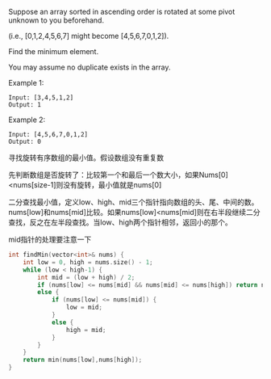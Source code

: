 Suppose an array sorted in ascending order is rotated at some pivot unknown to you beforehand.

(i.e.,  [0,1,2,4,5,6,7] might become  [4,5,6,7,0,1,2]).

Find the minimum element.

You may assume no duplicate exists in the array.

Example 1:

```
Input: [3,4,5,1,2] 
Output: 1
```
Example 2:

```
Input: [4,5,6,7,0,1,2]
Output: 0
```

寻找旋转有序数组的最小值。假设数组没有重复数

先判断数组是否旋转了：比较第一个和最后一个数大小，如果Nums[0]<nums[size-1]则没有旋转，最小值就是nums[0]

二分查找最小值，定义low、high、mid三个指针指向数组的头、尾、中间的数。nums[low]和nums[mid]比较。如果nums[low]<nums[mid]则在右半段继续二分查找，反之在左半段查找。当low、high两个指针相邻，返回小的那个。

mid指针的处理要注意一下

```cpp
int findMin(vector<int>& nums) {
    int low = 0, high = nums.size() - 1;
    while (low < high-1) {
        int mid = (low + high) / 2;
        if (nums[low] <= nums[mid] && nums[mid] <= nums[high]) return nums[low];
        else {
            if (nums[low] <= nums[mid]) {
                low = mid;
            }
            else {
                high = mid;
            }
        }
    }
    return min(nums[low],nums[high]);
}
```